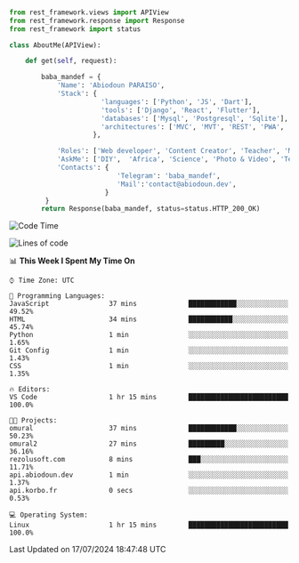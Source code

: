 ###
```python
from rest_framework.views import APIView
from rest_framework.response import Response
from rest_framework import status

class AboutMe(APIView):

    def get(self, request):

        baba_mandef = {
            'Name': 'Abiodoun PARAISO',
            'Stack': {
                       'languages': ['Python', 'JS', 'Dart'],
                       'tools': ['Django', 'React', 'Flutter'],
                       'databases': ['Mysql', 'Postgresql', 'Sqlite'],
                       'architectures': ['MVC', 'MVT', 'REST', 'PWA', 'SPA', 'MicroServices']
                     },

            'Roles': ['Web developer', 'Content Creator', 'Teacher', 'Mentor'],
            'AskMe': ['DIY',  'Africa', 'Science', 'Photo & Video', 'Tech'],
            'Contacts': {
                           'Telegram': 'baba_mandef',
                           'Mail':'contact@abiodoun.dev',
                        }
         }
        return Response(baba_mandef, status=status.HTTP_200_OK)

```                    

<!--START_SECTION:waka-->
![Code Time](http://img.shields.io/badge/Code%20Time-1%2C102%20hrs%2022%20mins-blue)

![Lines of code](https://img.shields.io/badge/From%20Hello%20World%20I%27ve%20Written-420%20Thousand%20lines%20of%20code-blue)

📊 **This Week I Spent My Time On** 

```text
⌚︎ Time Zone: UTC

💬 Programming Languages: 
JavaScript               37 mins             ████████████░░░░░░░░░░░░░   49.52% 
HTML                     34 mins             ███████████░░░░░░░░░░░░░░   45.74% 
Python                   1 min               ░░░░░░░░░░░░░░░░░░░░░░░░░   1.65% 
Git Config               1 min               ░░░░░░░░░░░░░░░░░░░░░░░░░   1.43% 
CSS                      1 min               ░░░░░░░░░░░░░░░░░░░░░░░░░   1.35%

🔥 Editors: 
VS Code                  1 hr 15 mins        █████████████████████████   100.0%

🐱‍💻 Projects: 
omural                   37 mins             ████████████░░░░░░░░░░░░░   50.23% 
omural2                  27 mins             █████████░░░░░░░░░░░░░░░░   36.16% 
rezolusoft.com           8 mins              ███░░░░░░░░░░░░░░░░░░░░░░   11.71% 
api.abiodoun.dev         1 min               ░░░░░░░░░░░░░░░░░░░░░░░░░   1.37% 
api.korbo.fr             0 secs              ░░░░░░░░░░░░░░░░░░░░░░░░░   0.53%

💻 Operating System: 
Linux                    1 hr 15 mins        █████████████████████████   100.0%

```


 Last Updated on 17/07/2024 18:47:48 UTC
<!--END_SECTION:waka-->
